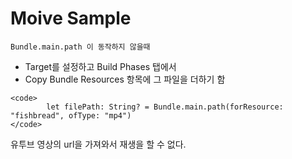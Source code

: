#  Moive Sample 


    Bundle.main.path 이 동작하지 않을때
   - Target를 설정하고 Build Phases 탭에서
   - Copy Bundle Resources 항목에 그 파일을 더하기 함
    
```
<code>
        let filePath: String? = Bundle.main.path(forResource: "fishbread", ofType: "mp4")
</code>
```       


유투브 영상의 url을 가져와서 재생을 할 수 없다. 
